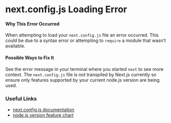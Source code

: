 # next.config.js Loading Error

#### Why This Error Occurred

When attempting to load your `next.config.js` file an error occurred. This could be due to a syntax error or attempting to `require` a module that wasn’t available.

#### Possible Ways to Fix It

See the error message in your terminal where you started `next` to see more context. The `next.config.js` file is not transpiled by Next.js currently so ensure only features supported by your current node.js version are being used.

### Useful Links

- [next.config.js documentation](https://nextjs.org/docs/api-reference/next.config.js/introduction)
- [node.js version feature chart](https://node.green/)
